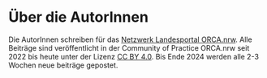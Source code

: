 # Über die AutorInnen
Die AutorInnen schreiben für das <a href="http://www.orca.nrw/ueber-uns/netzwerk" target="_blank">Netzwerk Landesportal ORCA.nrw</a>. Alle Beiträge sind veröffentlicht in der Community of Practice ORCA.nrw seit 2022 bis heute unter der Lizenz <a href="https://creativecommons.org/licenses/by/4.0/" target="_blank">CC BY 4.0</a>. 
Bis Ende 2024 werden alle 2-3 Wochen neue beiträge gepostet.
